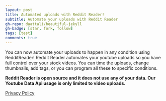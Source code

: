 ```yaml
---
layout: post
title: Automated uploads with Reddit Reader!
subtitle: Automate your uploads with Reddit Reader
gh-repo: daattali/beautiful-jekyll
gh-badge: [star, fork, follow]
tags: [test]
comments: true
---
```


You can now automate your uploads to happen in any condition using RedditReader!
Reddit Reader automates your youtube uploads so you have full control over your stock videos. You can time the uploads, change thumbnails, add tags, or you can program all these to specific conditions.

**Reddit Reader is open source and it does not use any of your data. Our Youtube Data Api usage is only limited to video uploads.**

[Privacy Policy](https://www.freeprivacypolicy.com/live/b43606b2-8558-4fba-ae93-d2ff805139bc)
